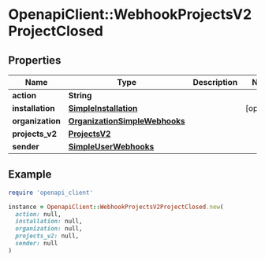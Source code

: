 # OpenapiClient::WebhookProjectsV2ProjectClosed

## Properties

| Name | Type | Description | Notes |
| ---- | ---- | ----------- | ----- |
| **action** | **String** |  |  |
| **installation** | [**SimpleInstallation**](SimpleInstallation.md) |  | [optional] |
| **organization** | [**OrganizationSimpleWebhooks**](OrganizationSimpleWebhooks.md) |  |  |
| **projects_v2** | [**ProjectsV2**](ProjectsV2.md) |  |  |
| **sender** | [**SimpleUserWebhooks**](SimpleUserWebhooks.md) |  |  |

## Example

```ruby
require 'openapi_client'

instance = OpenapiClient::WebhookProjectsV2ProjectClosed.new(
  action: null,
  installation: null,
  organization: null,
  projects_v2: null,
  sender: null
)
```

